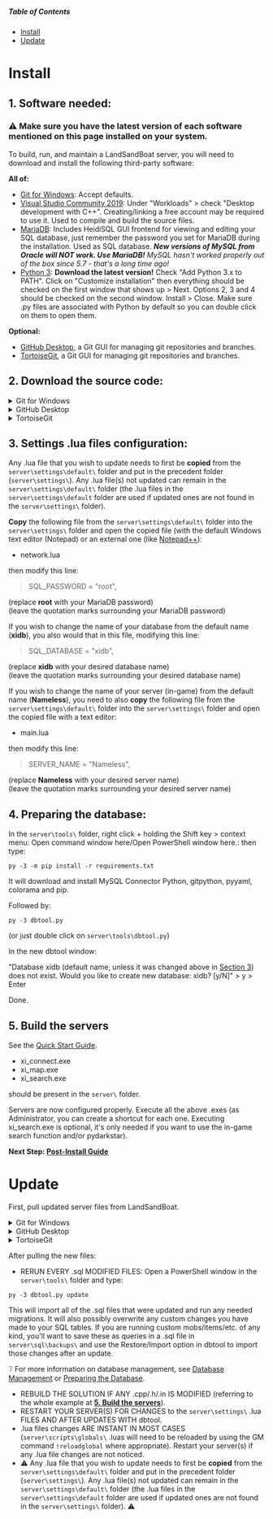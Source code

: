 ##### Table of Contents  
- [Install](#install)  
- [Update](#update)  

# Install

## 1. Software needed:

### ⚠️ Make sure you have the latest version of each software mentioned on this page installed on your system.

To build, run, and maintain a LandSandBoat server, you will need to download and install the following third-party software:

**All of:**
* [Git for Windows](https://gitforwindows.org/): Accept defaults.
* [Visual Studio Community 2019](https://visualstudio.microsoft.com/vs/community/): Under "Workloads" > check "Desktop development with C++". Creating/linking a free account may be required to use it. Used to compile and build the source files.
* [MariaDB](https://mariadb.org/): Includes HeidiSQL GUI frontend for viewing and editing your SQL database, just remember the password you set for MariaDB during the installation. Used as SQL database. _**New versions of MySQL from Oracle will NOT work. Use MariaDB!** MySQL hasn't worked properly out of the box since 5.7 - that's a long time ago!_
* [Python 3](https://www.python.org/downloads/): **Download the latest version!** Check "Add Python 3.x to PATH". Click on "Customize installation" then everything should be checked on the first window that shows up > Next. Options 2, 3 and 4 should be checked on the second window. Install > Close. Make sure .py files are associated with Python by default so you can double click on them to open them.

**Optional:**
* [GitHub Desktop](https://desktop.github.com/), a Git GUI for managing git repositories and branches.
* [TortoiseGit](https://tortoisegit.org/), a Git GUI for managing git repositories and branches.

## 2. Download the source code:
<details>
  <summary>Git for Windows</summary>
  
1. Open a PowerShell window and navigate to your chosen install directory.
2. Type:
```
git clone --recursive https://github.com/LandSandBoat/server.git
```
</details>
<details>
  <summary>GitHub Desktop</summary>
  
1. Open GitHub desktop. File > Clone repository > URL button (along top).
2. Enter the following:
  * Repository URL: either [your forked copy of our repository](https://raw.githubusercontent.com/wiki/LandSandBoat/server/images/github-fork.png) `https://github.com/your-github-name/server.git` (recommended), or our repository `https://github.com/LandSandBoat/server.git`
  * Local path: Where you want the source code to live on your computer.
3. Select `Clone` button:
[[/images/github-desktop-clone.png|Pull Origin button location]]
</details>
<details>
  <summary>TortoiseGit</summary>
  
1. Right click wherever you want to download the repository > Git Clone... > URL: https://github.com/LandSandBoat/server.git ("base" branch by default) > OK > then Close when it's done. 

2. Don't forget about Navmeshes (https://github.com/LandSandBoat/xiNavmeshes.git): right click on the freshly downloaded "server" folder that was created in Step 1 > TortoiseGit > Submodule Update... > OK > then Close when it's done.
</details>

## 3. Settings .lua files configuration:

Any .lua file that you wish to update needs to first be **copied** from the `server\settings\default\` folder and put in the precedent folder (`server\settings\`). Any .lua file(s) not updated can remain in the `server\settings\default\` folder (the .lua files in the `server\settings\default` folder are used if updated ones are not found in the `server\settings\` folder). 

**Copy** the following file from the `server\settings\default\` folder into the `server\settings\` folder and open the copied file (with the default Windows text editor (Notepad) or an external one (like  [Notepad++](https://notepad-plus-plus.org/)):

* network.lua

then modify this line:

> SQL_PASSWORD = "root", 

(replace **root** with your MariaDB password)<br>
(leave the quotation marks surrounding your MariaDB password)

If you wish to change the name of your database from the default name (**xidb**), you also would that in this file, modifying this line:

> SQL_DATABASE = "xidb",

(replace **xidb** with your desired database name)<br>
(leave the quotation marks surrounding your desired database name)

If you wish to change the name of your server (in-game) from the default name (**Nameless**), you need to also **copy** the following file from the `server\settings\default\` folder into the `server\settings\` folder and open the copied file with a text editor:

* main.lua

then modify this line:

> SERVER_NAME = "Nameless",

(replace **Nameless** with your desired server name)<br>
(leave the quotation marks surrounding your desired server name)

## 4. Preparing the database:

In the `server\tools\` folder, right click + holding the Shift key > context menu: Open command window here/Open PowerShell window here.: then type:

```
py -3 -m pip install -r requirements.txt
```
It will download and install MySQL Connector Python, gitpython, pyyaml, colorama and pip.

Followed by:
```
py -3 dbtool.py
```
(or just double click on `server\tools\dbtool.py`)

In the new dbtool window:

"Database xidb (default name, unless it was changed above in [Section 3](Server-setup-and-maintenance-Windows-10#3-Settings-lua-files-configuration)) does not exist. Would you like to create new database: xidb? [y/N]" > y > Enter

Done.

## 5. Build the servers

See the [Quick Start Guide](Quick-Start-Guide).

* xi_connect.exe
* xi_map.exe
* xi_search.exe

should be present in the `server\` folder.

Servers are now configured properly. Execute all the above .exes (as Administrator, you can create a shortcut for each one. Executing xi_search.exe is optional, it's only needed if you want to use the in-game search function and/or pydarkstar).

**Next Step: [Post-Install Guide](Post-Install-Guide)**

# Update

First, pull updated server files from LandSandBoat.
<details>
  <summary>Git for Windows</summary>
  
1. In the `server\` folder, open a PowerShell window.
2. Type:
```
git stash
git pull
git stash pop
```
</details>
<details>
  <summary>GitHub Desktop</summary>
  
1. Open GitHub Desktop. Next to where your current branch is listed, click either `Fetch origin` (checking for updates), or `Pull origin`
[[/images/pull_origin.png|Pull Origin button location]]
</details>
<details>
  <summary>TortoiseGit</summary>
  
1. Right click wherever you want > TortoiseGit > Settings > Context Menu > check: "Pull..." > Apply > OK.

2. Right click on the `server\` folder > Git Pull... > Remote Branch: (select or type) "base" > OK > Close.
</details>

After pulling the new files:

* RERUN EVERY .sql MODIFIED FILES: Open a PowerShell window in the `server\tools\` folder and type:
```
py -3 dbtool.py update
```
This will import all of the .sql files that were updated and run any needed migrations. It will also possibly overwrite any custom changes you have made to your SQL tables. If you are running custom mobs/items/etc. of any kind, you'll want to save these as queries in a .sql file in `server\sql\backups\` and use the Restore/Import option in dbtool to import those changes after an update.

❔ For more information on database management, see [Database Management](Database-Management) or [Preparing the Database](Server-Setup-and-Maintenance-Windows-10/#4-preparing-the-database).

* REBUILD THE SOLUTION IF ANY .cpp/.h/.in IS MODIFIED (referring to the whole example at **[5. Build the servers](Server-Setup-and-Maintenance-Windows-10/#5-build-the-servers)**).
* RESTART YOUR SERVER(S) FOR CHANGES to the `server\settings\` .lua FILES AND AFTER UPDATES WITH dbtool.
* .lua files changes ARE INSTANT IN MOST CASES (`server\scripts\globals\` .luas will need to be reloaded by using the GM command `!reloadglobal` where appropriate). Restart your server(s) if any .lua file changes are not noticed.
* ⚠️ Any .lua file that you wish to update needs to first be **copied** from the `server\settings\default\` folder and put in the precedent folder (`server\settings\`). Any .lua file(s) not updated can remain in the `server\settings\default\` folder (the .lua files in the `server\settings\default` folder are used if updated ones are not found in the `server\settings\` folder). ⚠️
